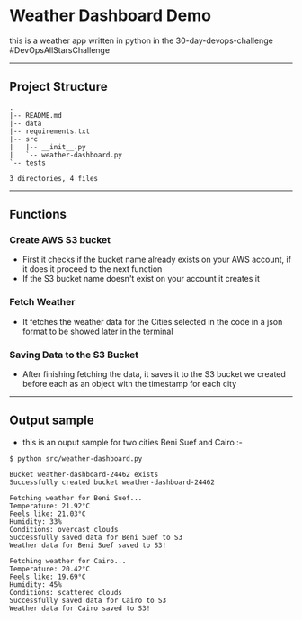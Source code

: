 # Weather Dashboard Demo
this is a weather app written in python in the 30-day-devops-challenge #DevOpsAllStarsChallenge

---

## Project Structure
```
.
|-- README.md
|-- data
|-- requirements.txt
|-- src
|   |-- __init__.py
|   `-- weather-dashboard.py
`-- tests

3 directories, 4 files
```
---
## Functions
### Create AWS S3 bucket 
- First it checks if the bucket name already exists on your AWS account, if it does it proceed to the next function
- If the S3 bucket name doesn't exist on your account it creates it

### Fetch Weather 
- It fetches the weather data for the Cities selected in the code in a json format to be showed later in the terminal

### Saving Data to the S3 Bucket
- After finishing fetching the data, it saves it to the S3 bucket we created before each as an object with the timestamp for each city

---

## Output sample
- this is an ouput sample for two cities Beni Suef and Cairo :-
```
$ python src/weather-dashboard.py

Bucket weather-dashboard-24462 exists
Successfully created bucket weather-dashboard-24462

Fetching weather for Beni Suef...
Temperature: 21.92°C
Feels like: 21.03°C
Humidity: 33%
Conditions: overcast clouds
Successfully saved data for Beni Suef to S3
Weather data for Beni Suef saved to S3!

Fetching weather for Cairo...
Temperature: 20.42°C
Feels like: 19.69°C
Humidity: 45%
Conditions: scattered clouds
Successfully saved data for Cairo to S3
Weather data for Cairo saved to S3!
```
